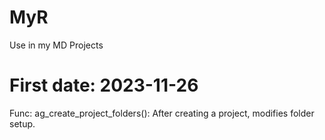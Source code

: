 # MyR
Use in my MD Projects

# First date: 2023-11-26 

Func: ag_create_project_folders(): After creating a project, modifies folder setup.
